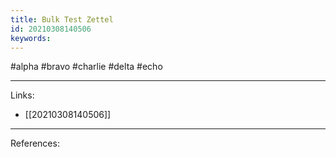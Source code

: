 ```yaml
---
title: Bulk Test Zettel
id: 20210308140506
keywords:
---
```

#alpha #bravo #charlie #delta #echo

---
Links:

- [[20210308140506]]

---
References:
